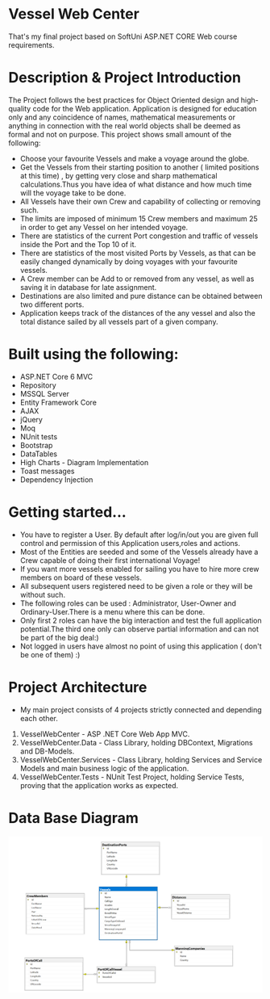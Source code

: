 # Vessel Web Center
That's my final project based on SoftUni ASP.NET CORE Web course requirements.

# Description & Project Introduction 
The Project follows the best practices for Object Oriented design and high-quality code for the Web application.
Application is designed for education only and any coincidence of names, mathematical measurements or anything in connection
with the real world objects shall be deemed as formal and not on purpose.
This project shows small amount of the following:
- Choose your favourite Vessels and make a voyage around the globe.
- Get the Vessels from their starting position to another ( limited positions at this time) , by getting very close and sharp mathematical
calculations.Thus you have idea of what distance and how much time will the voyage take to be done.
- All Vessels have their own Crew and capability of collecting or removing such.
- The limits are imposed of minimum 15 Crew members and maximum 25 in order to get any Vessel on her intended voyage.
- There are statistics of the current Port congestion and traffic of vessels inside the Port and the Top 10 of it.
- There are statistics of the most visited Ports by Vessels, as that can be easily changed dynamically by doing voyages with your favourite vessels.
- A Crew member can be Add to or removed from any vessel, as well as saving it in database for late assignment.
- Destinations are also  limited and pure distance can be obtained between two different ports.
- Application keeps track of the distances of the any vessel and also the total distance sailed by all vessels part of a given company.

# Built using the following:
- ASP.NET Core 6 MVC
- Repository
- MSSQL Server
- Entity Framework Core
- AJAX
- jQuery
- Moq
- NUnit tests
- Bootstrap
- DataTables
- High Charts - Diagram Implementation
- Toast messages
- Dependency Injection

# Getting started...
* You have to register a User. By default after log/in/out you are given full control
and permission of this Application users,roles and actions.
* Most of the Entities are seeded and some of the Vessels already have a Crew capable of doing their first international Voyage!
* If you want more vessels enabled for sailing you have to hire more crew members on board of these vessels.
* All subsequent users registered need to be given a role or they will be without such.
* The following roles can be used : Administrator, User-Owner and Ordinary-User.There is a menu where this can be done.
* Only first 2 roles can have the big interaction and test the full application potential.The third one only can observe partial
information and can not be part of the big deal:)
* Not logged in users have almost no point of using this application ( don't be one of them) :)

# Project Architecture
- My main project consists of 4 projects strictly connected and depending each other.
1. VesselWebCenter - ASP .NET Core Web App MVC.
2. VesselWebCenter.Data - Class Library, holding DBContext, Migrations and DB-Models.
3. VesselWebCenter.Services - Class Library, holding Services and Service Models and main business logic of the application.
4. VesselWebCenter.Tests - NUnit Test Project, holding Service Tests, proving that the application works as expected.

# Data Base Diagram
![title](Image/diagram.png)

